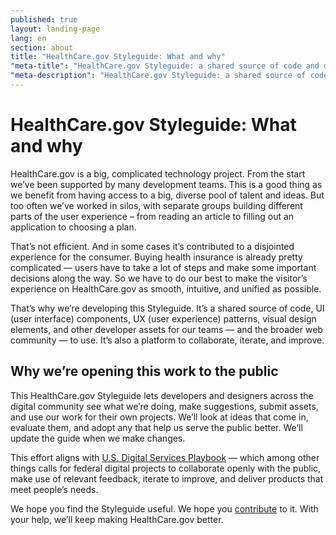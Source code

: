 ```yaml
---
published: true
layout: landing-page
lang: en
section: about
title: "HealthCare.gov Styleguide: What and why"
"meta-title": "HealthCare.gov Styleguide: a shared source of code and design elements for our teams and the web community to use"
"meta-description": "HealthCare.gov Styleguide: a shared source of code, UI (user interface) components, UX (user experience) patterns, visual design elements, and other developer assets for our teams—and the broader web community—to use"
---
```


# HealthCare.gov Styleguide: What and why 

<div class="intro">
HealthCare.gov is a big, complicated technology project. From the start we’ve been supported by many development teams. This is a good thing as we benefit from having access to a big, diverse pool of talent and ideas. But too often we’ve worked in silos, with separate groups building different parts of the user experience – from reading an article to filling out an application to choosing a plan.
</div>

<div class="hr"></div>

That’s not efficient. And in some cases it’s contributed to a disjointed experience for the consumer. Buying health insurance is already pretty complicated —  users have to take a lot of steps and make some important decisions along the way. So we have to do our best to make the visitor’s experience on HealthCare.gov as smooth, intuitive, and unified as possible.

That’s why we’re developing this Styleguide. It’s a shared source of code, UI (user interface) components, UX (user experience) patterns, visual design elements, and other developer assets for our teams — and the broader web community — to use. It’s also a platform to collaborate, iterate, and improve.

## Why we’re opening this work to the public  

This HealthCare.gov Styleguide lets developers and designers across the digital community see what we’re doing, make suggestions, submit assets, and use our work for their own projects. We’ll look at ideas that come in, evaluate them, and adopt any that help us serve the public better. We’ll update the guide when we make changes. 

This effort aligns with [U.S. Digital Services Playbook](https://playbook.cio.gov/) — which among other things calls for federal digital projects to collaborate openly with the public, make use of relevant feedback, iterate to improve, and deliver products that meet people’s needs.

We hope you find the Styleguide useful. We hope you [contribute]({{site.baseurl}}/governance/) to it. With your help, we’ll keep making HealthCare.gov better. 
 
